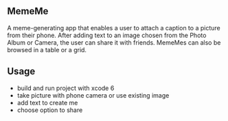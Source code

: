 ## MemeMe
A meme-generating app that enables a user to attach a caption to a picture from their phone. 
After adding text to an image chosen from the Photo Album or Camera, the user can share it 
with friends. MemeMes can also be browsed in a table or a grid.

## Usage
* build and run project with xcode 6
* take picture with phone camera or use existing image
* add text to create me
* choose option to share
